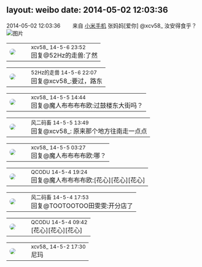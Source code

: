 layout: weibo
date: 2014-05-02 12:03:36
---
<meta name="referrer" content="no-referrer" />

2014-05-02 12:03:36  &nbsp;&nbsp;&nbsp;&nbsp;&nbsp;&nbsp; 来自 <a href="http://app.weibo.com/t/feed/22zMnn" rel="nofollow">小米手机</a>
张妈妈[爱你] @xcv58_ 汝安得食乎？ ​​​
![图片](https://ww2.sinaimg.cn/large/6d2a6003jw1efzsrj43ukj20qo0f0js8.jpg)

<table style="width: 100%;">
  <tr>
    <td style="width: 40px;"><img style="border-radius:50%" src="https://tva3.sinaimg.cn/crop.0.0.1242.1242.50/801f7e9ajw8f3peekcgoqj20yi0yidg9.jpg?KID=imgbed,tva&Expires=1624464123&ssig=tQaAmCzV6q"></td>
    <td colspan="2"><small>xcv58_ 14-5-6 23:52</small><br/>回复@52Hz的走兽:了然</td>
  </tr>
</table>

<table style="width: 100%;">
  <tr>
    <td style="width: 40px;"><img style="border-radius:50%" src="https://tva4.sinaimg.cn/crop.0.0.180.180.50/8beaf773jw1e8qgp5bmzyj2050050aa8.jpg?KID=imgbed,tva&Expires=1624464123&ssig=tdLdHymIvM"></td>
    <td colspan="2"><small>52Hz的走兽 14-5-6 22:07</small><br/>回复@xcv58_:要过，路东</td>
  </tr>
</table>

<table style="width: 100%;">
  <tr>
    <td style="width: 40px;"><img style="border-radius:50%" src="https://tva3.sinaimg.cn/crop.0.0.1242.1242.50/801f7e9ajw8f3peekcgoqj20yi0yidg9.jpg?KID=imgbed,tva&Expires=1624464123&ssig=tQaAmCzV6q"></td>
    <td colspan="2"><small>xcv58_ 14-5-5 14:44</small><br/>回复@魔人布布布布欧:过鼓楼东大街吗？</td>
  </tr>
</table>

<table style="width: 100%;">
  <tr>
    <td style="width: 40px;"><img style="border-radius:50%" src="https://tva3.sinaimg.cn/crop.0.0.639.639.50/6d2a6003jw8f3idy69w2gj20hs0hrt9g.jpg?KID=imgbed,tva&Expires=1624464123&ssig=8idP1MpkcA"></td>
    <td colspan="2"><small>风二码畜 14-5-5 13:49</small><br/>回复@xcv58_: 原来那个地方往南走一点点</td>
  </tr>
</table>

<table style="width: 100%;">
  <tr>
    <td style="width: 40px;"><img style="border-radius:50%" src="https://tva3.sinaimg.cn/crop.0.0.1242.1242.50/801f7e9ajw8f3peekcgoqj20yi0yidg9.jpg?KID=imgbed,tva&Expires=1624464123&ssig=tQaAmCzV6q"></td>
    <td colspan="2"><small>xcv58_ 14-5-5 03:27</small><br/>回复@魔人布布布布欧:哪？</td>
  </tr>
</table>

<table style="width: 100%;">
  <tr>
    <td style="width: 40px;"><img style="border-radius:50%" src="https://tvax1.sinaimg.cn/crop.0.0.512.512.50/6b69631dly8g0l3egwcbcj20e80e8dfu.jpg?KID=imgbed,tva&Expires=1624464123&ssig=6F2072zNsK"></td>
    <td colspan="2"><small>QCODU 14-5-4 19:24</small><br/>回复@魔人布布布布欧:[花心][花心][花心]</td>
  </tr>
</table>

<table style="width: 100%;">
  <tr>
    <td style="width: 40px;"><img style="border-radius:50%" src="https://tva3.sinaimg.cn/crop.0.0.639.639.50/6d2a6003jw8f3idy69w2gj20hs0hrt9g.jpg?KID=imgbed,tva&Expires=1624464123&ssig=8idP1MpkcA"></td>
    <td colspan="2"><small>风二码畜 14-5-4 17:53</small><br/>回复@TOOTOOTOO田雯雯:开分店了</td>
  </tr>
</table>

<table style="width: 100%;">
  <tr>
    <td style="width: 40px;"><img style="border-radius:50%" src="https://tvax1.sinaimg.cn/crop.0.0.512.512.50/6b69631dly8g0l3egwcbcj20e80e8dfu.jpg?KID=imgbed,tva&Expires=1624464123&ssig=6F2072zNsK"></td>
    <td colspan="2"><small>QCODU 14-5-4 09:42</small><br/>[花心][花心][花心]</td>
  </tr>
</table>

<table style="width: 100%;">
  <tr>
    <td style="width: 40px;"><img style="border-radius:50%" src="https://tva3.sinaimg.cn/crop.0.0.1242.1242.50/801f7e9ajw8f3peekcgoqj20yi0yidg9.jpg?KID=imgbed,tva&Expires=1624464123&ssig=tQaAmCzV6q"></td>
    <td colspan="2"><small>xcv58_ 14-5-2 17:30</small><br/>尼玛</td>
  </tr>
</table>
